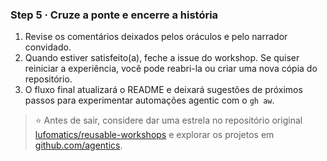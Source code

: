 ### Step 5 · Cruze a ponte e encerre a história

1. Revise os comentários deixados pelos oráculos e pelo narrador convidado.
2. Quando estiver satisfeito(a), feche a issue do workshop. Se quiser reiniciar a experiência, você pode reabri-la ou criar uma nova cópia do repositório.
3. O fluxo final atualizará o README e deixará sugestões de próximos passos para experimentar automações agentic com o `gh aw`.

> ⭐ Antes de sair, considere dar uma estrela no repositório original [lufomatics/reusable-workshops](https://github.com/lufomatics/reusable-workshops) e explorar os projetos em [github.com/agentics](https://github.com/agentics).
